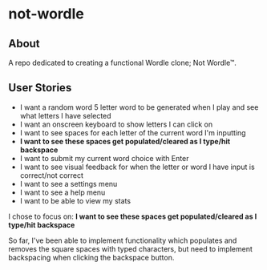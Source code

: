 # not-wordle

## About

A repo dedicated to creating a functional Wordle clone; Not Wordle™.

## User Stories
- I want a random word 5 letter word to be generated when I play and see what letters I have selected
- I want an onscreen keyboard to show letters I can click on
- I want to see spaces for each letter of the current word I'm inputting
- **I want to see these spaces get populated/cleared as I type/hit backspace**
- I want to submit my current word choice with Enter
- I want to see visual feedback for when the letter or word I have input is correct/not correct
- I want to see a settings menu
- I want to see a help menu
- I want to be able to view my stats    

I chose to focus on:
**I want to see these spaces get populated/cleared as I type/hit backspace**

So far, I've been able to implement functionality which populates and removes the square spaces with typed characters, but need to implement backspacing when clicking the backspace button.
